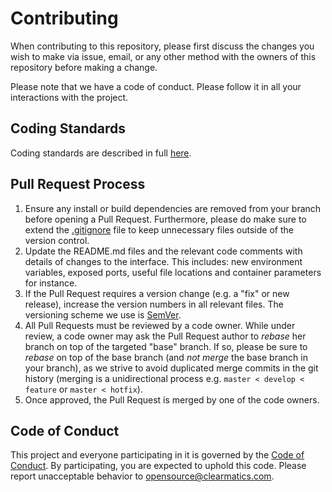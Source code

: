 # Contributing

When contributing to this repository, please first discuss the changes you wish to make via issue,
email, or any other method with the owners of this repository before making a change.

Please note that we have a code of conduct. Please follow it in all your interactions with the project.

## Coding Standards

Coding standards are described in full [here](CODING_STANDARDS.md).

## Pull Request Process

1. Ensure any install or build dependencies are removed from your branch before opening a Pull Request.
   Furthermore, please do make sure to extend the [.gitignore](./.gitignore) file to keep unnecessary files
   outside of the version control.
2. Update the README.md files and the relevant code comments with details of changes to the interface.
   This includes: new environment variables, exposed ports, useful file locations and container parameters for instance.
3. If the Pull Request requires a version change (e.g. a "fix" or new release), increase the version numbers in all relevant files.
   The versioning scheme we use is [SemVer][semver].
4. All Pull Requests must be reviewed by a code owner. While under review, a code owner may ask the Pull Request author to *rebase*
   her branch on top of the targeted "base" branch. If so, please be sure to *rebase* on top of the base branch (and *not merge*
   the base branch in your branch), as we strive to avoid duplicated merge commits in the git history (merging is a unidirectional
   process e.g. `master < develop < feature` or `master < hotfix`).
5. Once approved, the Pull Request is merged by one of the code owners.

## Code of Conduct

This project and everyone participating in it is governed by the [Code of Conduct][codeofconduct].
By participating, you are expected to uphold this code. Please report unacceptable behavior to [opensource@clearmatics.com][email].

[codeofconduct]: CODE_OF_CONDUCT.md
[semver]: http://semver.org/
[email]: mailto:opensource@clearmatics.com
